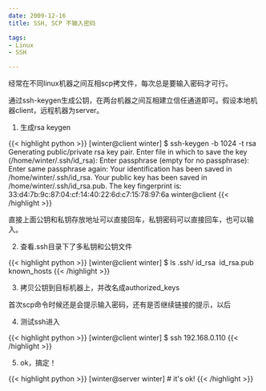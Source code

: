 ```yaml
---
date: 2009-12-16
title: SSH, SCP 不输入密码

tags:
- Linux
- SSH

---
```


经常在不同linux机器之间互相scp拷文件，每次总是要输入密码才可行。

通过ssh-keygen生成公钥，在两台机器之间互相建立信任通道即可。假设本地机器client，远程机器为server。

1. 生成rsa keygen

{{< highlight python >}}
[winter@client winter] $ ssh-keygen -b 1024 -t rsa
Generating public/private rsa key pair.
Enter file in which to save the key (/home/winter/.ssh/id_rsa): <Enter>
Enter passphrase (empty for no passphrase): <Enter>
Enter same passphrase again: <Enter>
Your identification has been saved in /home/winter/.ssh/id_rsa.
Your public key has been saved in /home/winter/.ssh/id_rsa.pub.
The key fingerprint is:
33:d4:7b:9c:87:04:cf:14:40:22:6d:c7:15:78:97:6a winter@client
{{< /highlight >}}

直接上面公钥和私钥存放地址可以直接回车，私钥密码可以直接回车，也可以输入。

2. 查看.ssh目录下了多私钥和公钥文件

{{< highlight python >}}
[winter@client winter] $ ls .ssh/
id_rsa  id_rsa.pub  known_hosts
{{< /highlight >}}

3. 拷贝公钥到目标机器上，并改名成authorized_keys

首次scp命令时候还是会提示输入密码，还有是否继续链接的提示，以后

4. 测试ssh进入

{{< highlight python >}}
[winter@client winter] $ ssh 192.168.0.110
{{< /highlight >}}

5. ok，搞定！

{{< highlight python >}}
[winter@server winter] # it's ok!
{{< /highlight >}}


